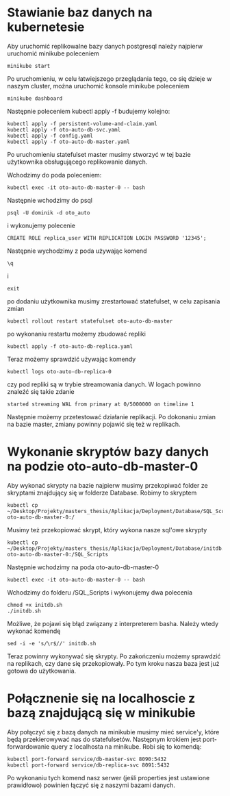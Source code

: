 # Stawianie baz danych na kubernetesie

Aby uruchomić replikowalne bazy danych postgresql należy najpierw uruchomić minikube poleceniem

~~~~
minikube start
~~~~

Po uruchomieniu, w celu łatwiejszego przeglądania tego, co się dzieje w naszym cluster, można uruchomić konsole minikube poleceniem

~~~~
minikube dashboard
~~~~

Następnie poleceniem kubectl apply -f budujemy kolejno:

~~~~
kubectl apply -f persistent-volume-and-claim.yaml
kubectl apply -f oto-auto-db-svc.yaml
kubectl apply -f config.yaml
kubectl apply -f oto-auto-db-master.yaml
~~~~

Po uruchomieniu statefulset master musimy stworzyć w tej bazie użytkownika obsługującego replikowanie danych.

Wchodzimy do poda poleceniem:

~~~~
kubectl exec -it oto-auto-db-master-0 -- bash
~~~~

Następnie wchodzimy do psql

~~~~
psql -U dominik -d oto_auto
~~~~

i wykonujemy polecenie

~~~~
CREATE ROLE replica_user WITH REPLICATION LOGIN PASSWORD '12345';
~~~~

Następnie wychodzimy z poda używając komend

~~~~
\q
~~~~

i 

~~~~
exit
~~~~

po dodaniu użytkownika musimy zrestartować statefulset, w celu zapisania zmian

~~~~
kubectl rollout restart statefulset oto-auto-db-master
~~~~

po wykonaniu restartu możemy zbudować repliki

~~~~
kubectl apply -f oto-auto-db-replica.yaml
~~~~

Teraz możemy sprawdzić używając komendy 

~~~~
kubectl logs oto-auto-db-replica-0
~~~~

czy pod repliki są w trybie streamowania danych. W logach powinno znaleźć się takie zdanie

```started streaming WAL from primary at 0/5000000 on timeline 1```

Następnie możemy przetestować działanie replikacji. Po dokonaniu zmian na bazie master, zmiany powinny pojawić się też w replikach.


# Wykonanie skryptów bazy danych na podzie oto-auto-db-master-0

Aby wykonać skrypty na bazie najpierw musimy przekopiwać folder ze skryptami znajdujący się w folderze Database. Robimy to skryptem

~~~~
kubectl cp ~/Desktop/Projekty/masters_thesis/Aplikacja/Deployment/Database/SQL_Scripts/  oto-auto-db-master-0:/
~~~~

Musimy też przekopiować skrypt, który wykona nasze sql'owe skrypty

~~~~
kubectl cp ~/Desktop/Projekty/masters_thesis/Aplikacja/Deployment/Database/initdb.sh  oto-auto-db-master-0:/SQL_Scripts
~~~~

Następnie wchodzimy na poda oto-auto-db-master-0

~~~~
kubectl exec -it oto-auto-db-master-0 -- bash
~~~~

Wchodzimy do folderu /SQL_Scripts i wykonujemy dwa polecenia

~~~~
chmod +x initdb.sh
./initdb.sh
~~~~

Możliwe, że pojawi się błąd związany z interpreterem basha. Należy wtedy wykonać komendę

~~~~
sed -i -e 's/\r$//' initdb.sh
~~~~


Teraz powinny wykonywać się skrypty. Po zakończeniu możemy sprawdzić na replikach, czy dane się przekopiowały. Po tym kroku nasza baza jest już gotowa do użytkowania.



# Połącznenie się na localhoscie z bazą znajdującą się w minikubie

Aby połączyć się z bazą danych na minikubie musimy mieć service'y, które będą przekierowywać nas do statefulsetów. Następnym krokiem jest port-forwardowanie query z localhosta na minikube.
Robi się to komendą:

~~~~
kubectl port-forward service/db-master-svc 8090:5432
kubectl port-forward service/db-replica-svc 8091:5432
~~~~

Po wykonaniu tych komend nasz serwer (jeśli properties jest ustawione prawidłowo) powinien łączyć się z naszymi bazami danych.
